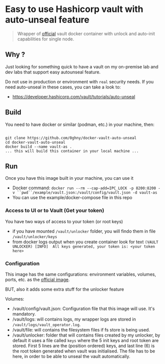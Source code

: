 # Easy to use Hashicorp vault with auto-unseal feature

> Wrapper of [official](https://hub.docker.com/_/vault) vault docker container with unlock and auto-init capabilities for single node.

## Why ?

Just looking for something quick to have a vault on my on-premise lab and dev labs that support easy autounseal feature.

Do not use in production or environment with `real` security needs. If you need auto-unseal in these cases, you can take a look to:

- https://developer.hashicorp.com/vault/tutorials/auto-unseal

## Build

You need to have docker or similar (podman, etc.) in your machine, then:

```shell

git clone https://github.com/0ghny/docker-vault-auto-unseal
cd docker-vault-auto-unseal
docker build --name vault-as .
... this will build this container in your local machine ...
```

## Run

Once you have this image built in your machine, you can use it

- Docker command: `docker run --rm --cap-add=IPC_LOCK -p 8200:8200 -v ``pwd``/example/vault.json:/vault/config/vault.json -d vault-as`
- You can use the example/docker-compose file in this repo

### Access to UI or to Vault (Get your token)

You have two ways of access to your token (or root keys)

* if you have mounted `/vault/unlocker` folder, you will findo them in file `/vault/unlocker/keys`
* from docker logs output when you create container look for text `(VAULT UNLOCKER) [INFO]  All keys generated, your token is: <your token here>`

### Configuration

This image has the same configurations: environment variables, volumes, ports, etc. as the [official image](https://hub.docker.com/_/vault).

BUT, also it adds some extra stuff for the unlocker feature

Volumes:

* /vault/config/vault.json: Configuration file that this image will use. It's mandatory.
* /vault/logs: will contains logs, my wrapper logs are stored in `/vault/logs/vault_operator.log`.
* /vault/file: will contains the filesystem files if fs store is being used.
* /vault/unlocker: folder that will contains files created by my unlocker, by default it uses a file called `keys` where the 5 init keys and root token are stored. First 5 lines are the (position ordered) keys, and last line (6) is the root token generated when vault was initialised. The file has to be here, in order to be able to unseal the vault automatically.

